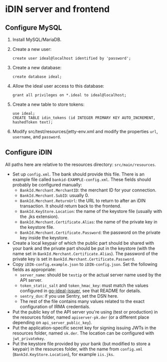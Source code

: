 # iDIN server and frontend

## Configure MySQL

 1. Install MySQL/MariaDB.
 2. Create a new user:
    
        create user ideal@localhost identified by 'password';
    
 3. Create a new database:
    
        create database ideal;
    
 4. Allow the ideal user access to this database:
    
        grant all privileges on *.ideal to ideal@localhost;
    
 5. Create a new table to store tokens:
    
        use ideal;
        CREATE TABLE idin_tokens (id INTEGER PRIMARY KEY AUTO_INCREMENT, hashedToken text);
    
 6. Modify src/test/resources/jetty-env.xml and modify the properties `url`,
    `username`, and `password`.

## Configure iDIN

All paths here are relative to the resources directory: `src/main/resources`.

  * Set up `config.xml`. The bank should provide this file. There is an example
    file called `bankid-EXAMPLE-config.xml`.
    These fields should probably be configured manually:
      * `BankId.Merchant.MerchantID`: the merchant ID for your connection.
      * `BankId.Merchant.SubID`: usually 0.
      * `BankId.Merchant.ReturnUrl`: the URL to return to after an iDIN
        transaction. It should return back to the frontend.
      * `BankId.KeyStore.Location`: the name of the keystore file (usually with
        the .jks extension).
      * `BankId.Merchant.Certificate.Alias`: the name of the private key in the
        keystore file.
      * `BankId.Merchant.Certificate.Password`: the password on the private key
        inside the keystore.
  * Create a local keypair of which the public part should be shared with your
    bank and the private part should be put in the keystore (with the name set
    in `BankId.Merchant.Certificate.Alias`). The password of the private key is
    set in `BankId.Merchant.Certificate.Password`.
  * Copy `iDIN-config.example.json` to `iDIN-config.json`. Set the following
    fields as appropriate:
      * `server_name`: should be `testip` or the actual server name used by the
        API server.
      * `token_static_salt` and `token_hmac_key`: must match the values configured in
        [go-ideal-issuer](https://github.com/privacybydesign/go-ideal-issuer/blob/master/README.md),
        see that README for details.
      * `sentry_dsn`: if you use Sentry, set the DSN here.
      * The rest of the file contains many values related to the exact
        configuration of IRMA credentials.
  * Put the public key of the API server you're using (test or production) in
    the resources folder, named `apiserver-pk.der` (or a different place
    depending on `api_server_public_key`).
  * Put the application-specific secret key for signing issuing JWTs in the
    resources folder, named `sk.der`. The location can be configured with
    `jwt_privatekey`.
  * Put the keystore file provided by your bank (but modified to store a
    keypair) in the resources folder, with the name from `config.xml`
    (`BankId.KeyStore.Location`), for example `iis.jks`.
